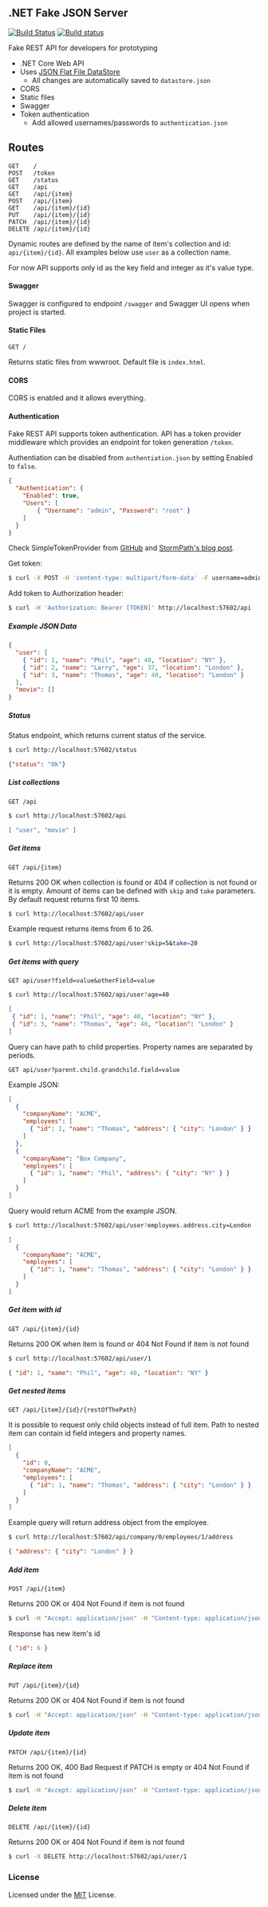 .NET Fake JSON Server
--------------------------

[![Build Status](https://travis-ci.org/ttu/dotnet-fake-json-server.svg?branch=master)](https://travis-ci.org/ttu/dotnet-fake-json-server) [![Build status](https://ci.appveyor.com/api/projects/status/hacg7qupp5oxbct8?svg=true)](https://ci.appveyor.com/project/ttu/dotnet-fake-json-server)

Fake REST API for developers for prototyping
 
* .NET Core Web API
* Uses [JSON Flat File DataStore](https://github.com/ttu/json-flatfile-datastore)
  * All changes are automatically saved to `datastore.json`
* CORS
* Static files
* Swagger
* Token authentication
  * Add allowed usernames/passwords to `authentication.json`

## Routes

```
GET    /
POST   /token
GET    /status
GET    /api
GET    /api/{item}
POST   /api/{item}
GET    /api/{item}/{id}
PUT    /api/{item}/{id}
PATCH  /api/{item}/{id}
DELETE /api/{item}/{id}
```

Dynamic routes are defined by the name of item's collection and id: `api/{item}/{id}`. All examples below use `user` as a collection name.

For now API supports only id as the key field and integer as it's value type.

#### Swagger

Swagger is configured to endpoint `/swagger` and Swagger UI opens when project is started.

#### Static Files

`GET /`

Returns static files from wwwroot. Default file is `index.html`.

#### CORS

CORS is enabled and it allows everything.

#### Authentication

Fake REST API supports token authentication. API has a token provider middleware which provides an endpoint for token generation `/token`.

Authentiation can be disabled from `authentiation.json` by setting Enabled to `false`.

```json
{
  "Authentication": {
    "Enabled": true,
    "Users": [
        { "Username": "admin", "Password": "root" }
    ]
  }
}
```

Check SimpleTokenProvider from [GitHub](https://github.com/nbarbettini/SimpleTokenProvider) and [StormPath's blog post](https://stormpath.com/blog/token-authentication-asp-net-core).

Get token:
```sh
$ curl -X POST -H 'content-type: multipart/form-data' -F username=admin -F password=root http://localhost:57602/token
```

Add token to Authorization header:
```sh
$ curl -H 'Authorization: Bearer [TOKEN]' http://localhost:57602/api
```

##### Example JSON Data

```json
{
  "user": [
    { "id": 1, "name": "Phil", "age": 40, "location": "NY" },
    { "id": 2, "name": "Larry", "age": 37, "location": "London" },
    { "id": 3, "name": "Thomas", "age": 40, "location": "London" }
  ],
  "movie": []
}
```

##### Status

Status endpoint, which returns current status of the service.

```sh
$ curl http://localhost:57602/status
```
```json
{"status": "Ok"}
```

#####  List collections 

`GET /api`

```sh
$ curl http://localhost:57602/api
```

```json
[ "user", "movie" ]
```

##### Get items

`GET /api/{item}`

Returns 200 OK when collection is found or 404 if collection is not found or it is empty. Amount of items can be defined with `skip` and `take` parameters. By default request returns first 10 items.

```sh
$ curl http://localhost:57602/api/user
```

Example request returns items from 6 to 26.

```sh
$ curl http://localhost:57602/api/user?skip=5&take=20
```


##### Get items with query 

`GET api/user?field=value&otherField=value`

```sh
$ curl http://localhost:57602/api/user?age=40
```
```json
[ 
 { "id": 1, "name": "Phil", "age": 40, "location": "NY" },
 { "id": 3, "name": "Thomas", "age": 40, "location": "London" }
]
```

Query can have path to child properties. Property names are separated by periods.

`GET api/user?parent.child.grandchild.field=value`

Example JSON:
```json
[
  {
    "companyName": "ACME",
    "employees": [ 
      { "id": 1, "name": "Thomas", "address": { "city": "London" } }
    ]
  },
  {
    "companyName": "Box Company",
    "employees": [ 
      { "id": 1, "name": "Phil", "address": { "city": "NY" } }
    ]
  }
]
```

Query would return ACME from the example JSON.

```sh
$ curl http://localhost:57602/api/user?employees.address.city=London
```

```json
[
  {
    "companyName": "ACME",
    "employees": [ 
      { "id": 1, "name": "Thomas", "address": { "city": "London" } }
    ]
  }
]
```

##### Get item with id 

`GET /api/{item}/{id}`

Returns 200 OK when item is found or 404 Not Found if item is not found

```sh
$ curl http://localhost:57602/api/user/1
```

```json
{ "id": 1, "name": "Phil", "age": 40, "location": "NY" }
```

##### Get nested items

`GET /api/{item}/{id}/{restOfThePath}`

It is possible to request only child objects instead of full item. Path to nested item can contain id field integers and property names.

```json
[
  {
    "id": 0,
    "companyName": "ACME",
    "employees": [ 
      { "id": 1, "name": "Thomas", "address": { "city": "London" } }
    ]
  }
]
```

Example query will return address object from the employee.

```sh
$ curl http://localhost:57602/api/company/0/employees/1/address
```

```json
{ "address": { "city": "London" } }
```

##### Add item 

`POST /api/{item}`

Returns 200 OK or 404 Not Found if item is not found

```sh
$ curl -H "Accept: application/json" -H "Content-type: application/json" -X POST -d '{ "name": "Phil", "age": 40, "location": "NY" }' http://localhost:57602/api/user/
```
Response has new item's id

```json
{ "id": 6 }
```

##### Replace item 

`PUT /api/{item}/{id}`

Returns 200 OK or 404 Not Found if item is not found

```sh
$ curl -H "Accept: application/json" -H "Content-type: application/json" -X PUT -d '{ "name": "Roger", "age": 28, "location": "SF" }' http://localhost:57602/api/user/1
```

##### Update item 

`PATCH /api/{item}/{id}`

Returns 200 OK, 400 Bad Request if PATCH is empty or 404 Not Found if item is not found

```sh
$ curl -H "Accept: application/json" -H "Content-type: application/json" -X PATCH -d '{ "name": "Timmy" }' http://localhost:57602/api/user/1
```

##### Delete item 

`DELETE /api/{item}/{id}`

Returns 200 OK or 404 Not Found if item is not found

```sh
$ curl -X DELETE http://localhost:57602/api/user/1
```

### License

Licensed under the [MIT](LICENSE) License.
